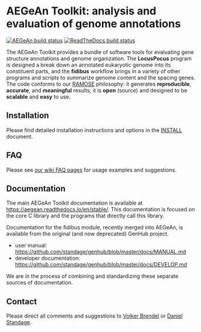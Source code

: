 # AEGeAn Toolkit: analysis and evaluation of genome annotations

[![AEGeAn build status](https://api.travis-ci.org/BrendelGroup/AEGeAn.svg?branch=master)](https://travis-ci.org/BrendelGroup/AEGeAn)
[![ReadTheDocs build status](https://readthedocs.org/projects/aegean/badge/?version=latest)](https://readthedocs.org/projects/aegean/badge/?version=latest)

The AEGeAn Toolkit provides a bundle of software tools for evaluating gene structure annotations and genome organization.
The **LocusPocus** program is designed a break down an annotated eukaryotic genome into its constituent parts, and the **fidibus** workflow brings in a variety of other programs and scripts to summarize genome content and the spacing genes.
The code conforms to our [RAMOSE](https://brendelgroup.github.io/) philosophy: it generates **reproducible**, **accurate**, and **meaningful** results; it is **open** (source) and designed to be **scalable** and **easy** to use.


## Installation

Please find detailed installation instructions and options in the [INSTALL](./INSTALL.md) document.


## FAQ

Please see [our wiki FAQ pages](https://github.com/BrendelGroup/AEGeAn/wiki/FAQ) for usage examples and suggestions.


## Documentation

The main AEGeAn Toolkit documentation is available at https://aegean.readthedocs.io/en/stable/.
This documentation is focused on the core C library and the programs that directly call this library.

Documentation for the fidibus module, recently merged into AEGeAn, is available from the original (and now deprecated) GenHub project.

- user manual: https://github.com/standage/genhub/blob/master/docs/MANUAL.md
- developer documentation: https://github.com/standage/genhub/blob/master/docs/DEVELOP.md

We are in the process of combining and standardizing these separate sources of documentation.


## Contact

Please direct all comments and suggestions to [Volker Brendel](<mailto:vbrendel@indiana.edu>) or [Daniel Standage](<mailto:daniel.standage@nbacc.dhs.gov>).
